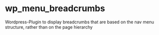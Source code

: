 wp_menu_breadcrumbs
===================

Wordpress-Plugin to display breadcrumbs that are based on the nav menu structure, rather than on the page hierarchy